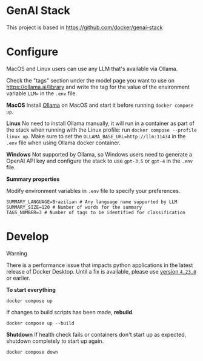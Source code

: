 # GenAI Stack

This project is based in https://github.com/docker/genai-stack

# Configure

MacOS and Linux users can use any LLM that's available via Ollama. 

Check the "tags" section under the model page you want to use on https://ollama.ai/library and write the tag for the value of the environment variable `LLM=` in the `.env` file.

**MacOS**
Install [Ollama](https://ollama.ai) on MacOS and start it before running `docker compose up`.

**Linux**
No need to install Ollama manually, it will run in a container as
part of the stack when running with the Linux profile: run `docker compose --profile linux up`.
Make sure to set the `OLLAMA_BASE_URL=http://llm:11434` in the `.env` file when using Ollama docker container.

**Windows**
Not supported by Ollama, so Windows users need to generate a OpenAI API key and configure the stack to use `gpt-3.5` or `gpt-4` in the `.env` file.

**Summary properties**

Modify environment variables in `.env` file to specify your preferences.

```
SUMMARY_LANGUAGE=Brazilian # Any language name supported by LLM
SUMMARY_SIZE=120 # Number of words for the summary
TAGS_NUMBER=3 # Number of tags to be identified for classification
```

# Develop

> [!WARNING]
> There is a performance issue that impacts python applications in the latest release of Docker Desktop. Until a fix is available, please use [version `4.23.0`](https://docs.docker.com/desktop/release-notes/#4230) or earlier.

**To start everything**
```
docker compose up
```
If changes to build scripts has been made, **rebuild**.
```
docker compose up --build
```

**Shutdown**
If health check fails or containers don't start up as expected, shutdown
completely to start up again.
```
docker compose down
```
